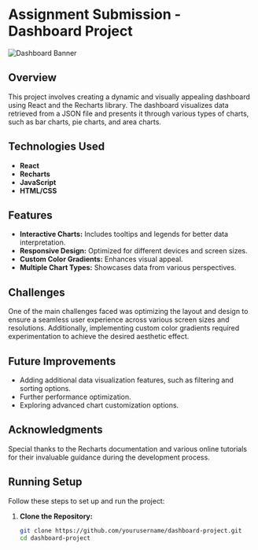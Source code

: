 # Assignment Submission - Dashboard Project

![Dashboard Banner](https://via.placeholder.com/800x200.png?text=Dynamic+Dashboard+Project)

## Overview
This project involves creating a dynamic and visually appealing dashboard using React and the Recharts library. The dashboard visualizes data retrieved from a JSON file and presents it through various types of charts, such as bar charts, pie charts, and area charts.

## Technologies Used

- **React**
- **Recharts**
- **JavaScript**
- **HTML/CSS**

## Features

- **Interactive Charts:** Includes tooltips and legends for better data interpretation.
- **Responsive Design:** Optimized for different devices and screen sizes.
- **Custom Color Gradients:** Enhances visual appeal.
- **Multiple Chart Types:** Showcases data from various perspectives.

## Challenges
One of the main challenges faced was optimizing the layout and design to ensure a seamless user experience across various screen sizes and resolutions. Additionally, implementing custom color gradients required experimentation to achieve the desired aesthetic effect.

## Future Improvements
- Adding additional data visualization features, such as filtering and sorting options.
- Further performance optimization.
- Exploring advanced chart customization options.

## Acknowledgments
Special thanks to the Recharts documentation and various online tutorials for their invaluable guidance during the development process.

## Running Setup

Follow these steps to set up and run the project:

1. **Clone the Repository:**
   ```bash
   git clone https://github.com/yourusername/dashboard-project.git
   cd dashboard-project
